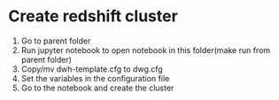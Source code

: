 # Create redshift cluster
1) Go to parent folder
2) Run jupyter notebook to open notebook in this folder(make run from parent folder)
3) Copy/mv dwh-template.cfg to dwg.cfg
4) Set the variables in the configuration file 
5) Go to the notebook and create the cluster
